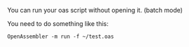 You can run your oas script without opening it. (batch mode)

You need to do something like this:
```
OpenAssembler -m run -f ~/test.oas
```